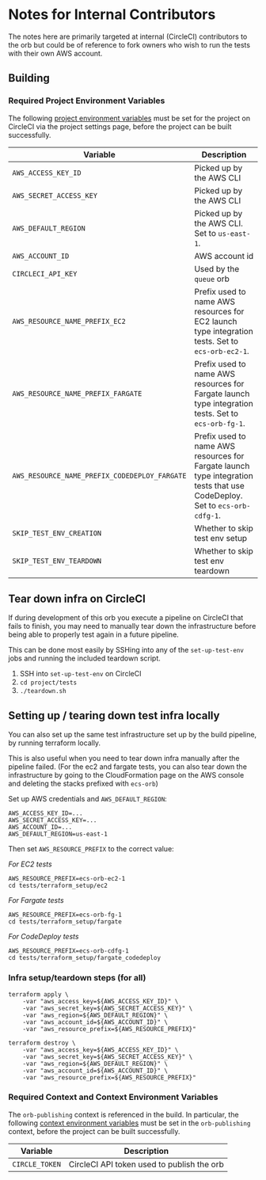 # Notes for Internal Contributors

The notes here are primarily targeted at internal (CircleCI) contributors to the orb but could be of reference to fork owners who wish to run the tests with their own AWS account.

## Building

### Required Project Environment Variables

The following [project environment variables](https://circleci.com/docs/2.0/env-vars/#setting-an-environment-variable-in-a-project) must be set for the project on CircleCI via the project settings page, before the project can be built successfully.

| Variable                       | Description                           |
| -------------------------------| --------------------------------------|
| `AWS_ACCESS_KEY_ID`            | Picked up by the AWS CLI              |
| `AWS_SECRET_ACCESS_KEY`        | Picked up by the AWS CLI              |
| `AWS_DEFAULT_REGION`           | Picked up by the AWS CLI. Set to `us-east-1`.              |
| `AWS_ACCOUNT_ID`               | AWS account id                        |
| `CIRCLECI_API_KEY`             | Used by the `queue` orb               |
| `AWS_RESOURCE_NAME_PREFIX_EC2` | Prefix used to name AWS resources for EC2 launch type integration tests. Set to `ecs-orb-ec2-1`.                                        |
| `AWS_RESOURCE_NAME_PREFIX_FARGATE` | Prefix used to name AWS resources for Fargate launch type integration tests. Set to `ecs-orb-fg-1`.                               |
| `AWS_RESOURCE_NAME_PREFIX_CODEDEPLOY_FARGATE` | Prefix used to name AWS resources for Fargate launch type integration tests that use CodeDeploy. Set to `ecs-orb-cdfg-1`. |
| `SKIP_TEST_ENV_CREATION`       | Whether to skip test env setup        |
| `SKIP_TEST_ENV_TEARDOWN`       | Whether to skip test env teardown     |

## Tear down infra on CircleCI
If during development of this orb you execute a pipeline on CircleCI that fails to finish, you may need to manually tear down the infrastructure before being able to properly test again in a future pipeline.

This can be done most easily by SSHing into any of the `set-up-test-env` jobs and running the included teardown script.

1. SSH into `set-up-test-env` on CircleCI
2. `cd project/tests`
3. `./teardown.sh`

## Setting up / tearing down test infra locally

You can also set up the same test infrastructure set up by the build pipeline,
by running terraform locally.

This is also useful when you need to tear down infra manually after the pipeline failed. (For the ec2 and fargate tests, you can also tear down the infrastructure by going to the CloudFormation page on the AWS console and deleting the stacks prefixed with `ecs-orb`)

Set up AWS credentials and `AWS_DEFAULT_REGION`:

```
AWS_ACCESS_KEY_ID=...
AWS_SECRET_ACCESS_KEY=...
AWS_ACCOUNT_ID=...
AWS_DEFAULT_REGION=us-east-1
```

Then set `AWS_RESOURCE_PREFIX` to the correct value:

*For EC2 tests*

```
AWS_RESOURCE_PREFIX=ecs-orb-ec2-1
cd tests/terraform_setup/ec2
```

*For Fargate tests*

```
AWS_RESOURCE_PREFIX=ecs-orb-fg-1
cd tests/terraform_setup/fargate
```

*For CodeDeploy tests*

```
AWS_RESOURCE_PREFIX=ecs-orb-cdfg-1
cd tests/terraform_setup/fargate_codedeploy
```

### Infra setup/teardown steps (for all)

```
terraform apply \
    -var "aws_access_key=${AWS_ACCESS_KEY_ID}" \
    -var "aws_secret_key=${AWS_SECRET_ACCESS_KEY}" \
    -var "aws_region=${AWS_DEFAULT_REGION}" \
    -var "aws_account_id=${AWS_ACCOUNT_ID}" \
    -var "aws_resource_prefix=${AWS_RESOURCE_PREFIX}"
```

```
terraform destroy \
    -var "aws_access_key=${AWS_ACCESS_KEY_ID}" \
    -var "aws_secret_key=${AWS_SECRET_ACCESS_KEY}" \
    -var "aws_region=${AWS_DEFAULT_REGION}" \
    -var "aws_account_id=${AWS_ACCOUNT_ID}" \
    -var "aws_resource_prefix=${AWS_RESOURCE_PREFIX}"
```

### Required Context and Context Environment Variables

The `orb-publishing` context is referenced in the build. In particular, the following [context environment variables](https://circleci.com/docs/2.0/env-vars/#setting-an-environment-variable-in-a-context) must be set in the `orb-publishing` context, before the project can be built successfully.

| Variable                       | Description                      |
| -------------------------------| ---------------------------------|
| `CIRCLE_TOKEN`                 | CircleCI API token used to publish the orb  |